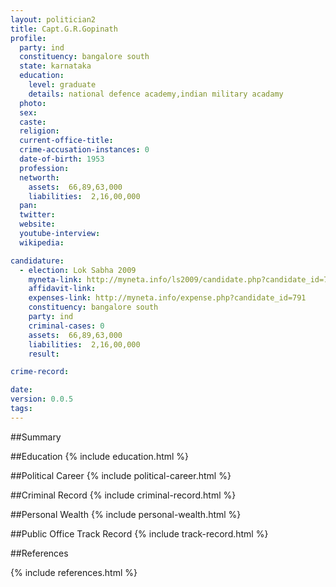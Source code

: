 ```yaml
---
layout: politician2
title: Capt.G.R.Gopinath
profile: 
  party: ind
  constituency: bangalore south
  state: karnataka
  education: 
    level: graduate
    details: national defence academy,indian military acadamy
  photo: 
  sex: 
  caste: 
  religion: 
  current-office-title: 
  crime-accusation-instances: 0
  date-of-birth: 1953
  profession: 
  networth: 
    assets:  66,89,63,000
    liabilities:  2,16,00,000
  pan: 
  twitter: 
  website: 
  youtube-interview: 
  wikipedia: 

candidature: 
  - election: Lok Sabha 2009
    myneta-link: http://myneta.info/ls2009/candidate.php?candidate_id=791
    affidavit-link: 
    expenses-link: http://myneta.info/expense.php?candidate_id=791
    constituency: bangalore south 
    party: ind
    criminal-cases: 0
    assets:  66,89,63,000
    liabilities:  2,16,00,000
    result:  

crime-record: 

date: 
version: 0.0.5
tags: 
---
```

##Summary


##Education
{% include education.html %}


##Political Career
{% include political-career.html %}


##Criminal Record
{% include criminal-record.html %}


##Personal Wealth
{% include personal-wealth.html %}


##Public Office Track Record
{% include track-record.html %}


##References


{% include references.html %}